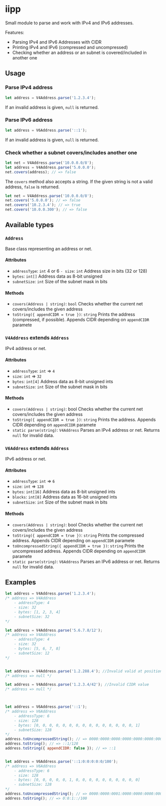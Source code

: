 # iipp

Small module to parse and work with IPv4 and IPv6 addresses.

Features:
- Parsing IPv4 and IPv6 Addresses with CIDR
- Printing IPv4 and IPv6 (compressed and uncompressed)
- Checking whether an address or an subnet is covered/included in another one

## Usage

### Parse IPv4 address
```js
let address = V4Address.parse('1.2.3.4');
```
If an invalid address is given, `null` is returned.

### Parse IPv6 address
```js
let address = V6Address.parse('::1');
```
If an invalid address is given, `null` is returned.

### Check whether a subnet covers/includes another one
```js
let net = V4Address.parse('10.0.0.0/8');
let address = V4Address.parse('5.0.0.0');
net.covers(address); // => false
```

The `covers` method also accepts a string.
If the given string is not a valid address, `false` is returned.
```js
let net = V4Address.parse('10.0.0.0/8');
net.covers('5.0.0.0'); // => false
net.covers('10.2.3.4'); // => true
net.covers('10.0.0.300'); // => false
```

## Available types

### `Address`
Base class representing an address or net.

#### Attributes
- `addressType`: `int`
  4 or 6
`- size`: `int`
  Address size in bits (32 or 128)
- `bytes`: `int[]`
  Address data as 8-bit unsigned
- `subnetSize`: `int`
  Size of the subnet mask in bits

#### Methods
- `covers(Address | string)`: `bool`
  Checks whether the current net covers/includes the given address
- `toString({ appendCIDR = true })`: `string`
  Prints the address (compressed, if possible). Appends CIDR depending on `appendCIDR` paramete


### `V4Address` extends `Address`
IPv4 address or net.

#### Attributes
- `addressType`: `int` => `4`
- `size`: `int` => `32`
- `bytes`: `int[4]`
  Address data as 8-bit unsigned ints
- `subnetSize`: `int`
  Size of the subnet mask in bits

#### Methods
- `covers(Address | string)`: bool
  Checks whether the current net covers/includes the given address
- `toString({ appendCIDR = true })`: `string`
  Prints the address. Appends CIDR depending on `appendCIDR` paramete
- `static parse(string)`: `V4Address`
  Parses an IPv4 address or net. Returns `null` for invalid data.


### `V6Address` extends `Address`
IPv6 address or net.

#### Attributes
- `addressType`: `int` => `6`
- `size`: `int` => `128`
- `bytes`: `int[16]`
  Address data as 8-bit unsigned ints
- `blocks`: `int[8]`
  Address data as 16-bit unsigned ints
- `subnetSize`: `int`
  Size of the subnet mask in bits

#### Methods
- `covers(Address | string)`: bool
  Checks whether the current net covers/includes the given address
- `toString({ appendCIDR = true })`: `string`
  Prints the compressed address. Appends CIDR depending on `appendCIDR` paramete
- `toUncompressedString({ appendCIDR = true })`: `string`
  Prints the uncompressed address. Appends CIDR depending on `appendCIDR` paramete
- `static parse(string)`: `V6Address`
  Parses an IPv6 address or net. Returns `null` for invalid data.


## Examples
```js
let address = V4Address.parse('1.2.3.4');
/* address => V4Address
	- addressType: 4
	- size: 32
	- bytes: [1, 2, 3, 4]
	- subnetSize: 32
*/

let address = V4Address.parse('5.6.7.8/12');
/* address => V4Address
	- addressType: 4
	- size: 32
	- bytes: [5, 6, 7, 8]
	- subnetSize: 12
*/


let address = V4Address.parse('1.2.288.4'); //Invalid valid at position 3
/* address => null */

let address = V4Address.parse('1.2.3.4/42'); //Invalid CIDR value
/* address => null */



let address = V6Address.parse('::1');
/* address => V6Address
	- addressType: 6
	- size: 128
	- bytes: [0, 0, 0, 0, 0, 0, 0, 0, 0, 0, 0, 0, 0, 0, 0, 1]
	- subnetSize: 128
*/
address.toUncompressedString(); // => 0000:0000:0000:0000:0000:0000:0000:0001/128
address.toString(); // => ::1/128
address.toString({ appendCIDR: false }); // => ::1


let address = V6Address.parse('::1:0:0:0:0:0/100');
/* address => V6Address
	- addressType: 6
	- size: 128
	- bytes: [0, 0, 0, 0, 0, 1, 0, 0, 0, 0, 0, 0, 0, 0, 0, 0]
	- subnetSize: 128
*/
address.toUncompressedString(); // => 0000:0000:0001:0000:0000:0000:0000:0000/100
address.toString(); // => 0:0:1::/100

